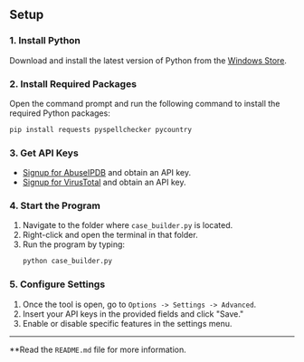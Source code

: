 ## Setup

### 1. Install Python
Download and install the latest version of Python from the [Windows Store](https://apps.microsoft.com/detail/9ncvdn91xzqp).

### 2. Install Required Packages
Open the command prompt and run the following command to install the required Python packages:
```bash
pip install requests pyspellchecker pycountry
```

### 3. Get API Keys
- [Signup for AbuseIPDB](https://www.abuseipdb.com/register) and obtain an API key.
- [Signup for VirusTotal](https://www.virustotal.com/gui/join-us) and obtain an API key.

### 4. Start the Program
1. Navigate to the folder where `case_builder.py` is located.
2. Right-click and open the terminal in that folder.
3. Run the program by typing:
   ```bash
   python case_builder.py
   ```

### 5. Configure Settings
1. Once the tool is open, go to `Options -> Settings -> Advanced`.
2. Insert your API keys in the provided fields and click "Save."
3. Enable or disable specific features in the settings menu.

---

**Read the `README.md` file for more information.